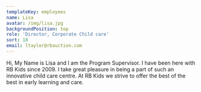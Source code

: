 ```yaml
---
templateKey: employees
name: Lisa
avatar: /img/lisa.jpg
backgroundPosition: top
role: 'Director, Corporate Child care'
sort: 18
email: ltaylor@rbauction.com
---
```

Hi, My Name is Lisa and I am the Program Supervisor. I have been here with RB Kids since 2009. I take great pleasure in being a part of such an innovative child care centre. At RB Kids we strive to offer the best of the best in early learning and care.
